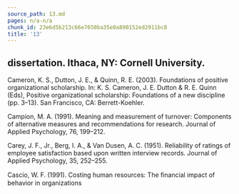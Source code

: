 ```yaml
---
source_path: 13.md
pages: n/a-n/a
chunk_id: 23e6d5b213c66e7650ba35e0a890152ed2911bc8
title: '13'
---
```

## dissertation. Ithaca, NY: Cornell University.

Cameron, K. S., Dutton, J. E., & Quinn, R. E. (2003). Foundations of positive organizational scholarship. In: K. S. Cameron, J. E. Dutton & R. E. Quinn (Eds), Positive organizational scholarship: Foundations of a new discipline (pp. 3–13). San Francisco, CA: Berrett-Koehler.

Campion, M. A. (1991). Meaning and measurement of turnover: Components of alternative measures and recommendations for research. Journal of Applied Psychology, 76, 199–212.

Carey, J. F., Jr., Berg, I. A., & Van Dusen, A. C. (1951). Reliability of ratings of employee satisfaction based upon written interview records. Journal of Applied Psychology, 35, 252–255.

Cascio, W. F. (1991). Costing human resources: The ﬁnancial impact of behavior in organizations
